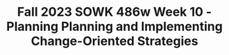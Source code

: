 ---
layout: single_embed_slide
title: "Fall 2023 SOWK 486w Week 10 - Planning Planning and Implementing Change-Oriented Strategies"
presentation_id: qaw9At
canonical_url: /presentations/qaw9At/
slides:
  - slide_name: ../deck-11544-large-0.jpeg
    slide_thumbnail: ../deck-11544-thumb-0.jpeg
    slide_text: >
      <p>􀆅􀆅􀋊
      PLANNING AND IMPLEMENTING CHANGE-ORIENTED STRATEGIES FALL 2023 SOWK 486W WEEK 10 JACOB CAMPBELL, PH.D. LICSW AT HERITAGE UNIVERSITY</p>
      
  - slide_name: ../deck-11544-large-1.jpeg
    slide_thumbnail: ../deck-11544-thumb-1.jpeg
    slide_text: >
      <p>THE OFFICE: BIRTHDAY PARTY PLANNING</p>
      
  - slide_name: ../deck-11544-large-2.jpeg
    slide_thumbnail: ../deck-11544-thumb-2.jpeg
    slide_text: >
      <p>􀆅􀆅􀋊
      FAILING TO PLAN… IS PLANNING TO FAIL FALL 2023 FOR SOWK 486W WITH JACOB CAMPBELL, PH.D. LICSW AT HERITAGE UNIVERSITY</p>
      
  - slide_name: ../deck-11544-large-3.jpeg
    slide_thumbnail: ../deck-11544-thumb-3.jpeg
    slide_text: >
      <p>􀆅􀆅􀋊
      AGENDA PLAN FOR WEEK 10
      Information about goals The 6 steps to planning Practice doing the planning process
      FALL 2023 FOR SOWK 486W WITH JACOB CAMPBELL, PH.D. LICSW AT HERITAGE UNIVERSITY</p>
      
  - slide_name: ../deck-11544-large-4.jpeg
    slide_thumbnail: ../deck-11544-thumb-4.jpeg
    slide_text: >
      <p>􀆅􀆅􀋊
      LINKAGES IN THE PLANNED CHANGED PROCESS
      Assessment
      Targeted Concerns
      Goals (Hepworth et al., 2017)
      FALL 2023 FOR SOWK 486W WITH JACOB CAMPBELL, PH.D. LICSW AT HERITAGE UNIVERSITY</p>
      
  - slide_name: ../deck-11544-large-5.jpeg
    slide_thumbnail: ../deck-11544-thumb-5.jpeg
    slide_text: >
      <p>􀆅􀆅􀋊
      GOALS
      Emphasizing client values in the goal-formation process maximizes the motivating force of goals and ensures that you and your clients are working in harmony toward the same outcome
      PURPOSE AND FUNCTION
      (Hepworth et al., 2022, p. 240)
      Attainment
      Priority Concern starting point
      Task or Objective incremental action steps
      FALL 2023 FOR SOWK 486W WITH JACOB CAMPBELL, PH.D. LICSW AT HERITAGE UNIVERSITY</p>
      
  - slide_name: ../deck-11544-large-6.jpeg
    slide_thumbnail: ../deck-11544-thumb-6.jpeg
    slide_text: >
      <p>􀆅􀆅􀋊
      FACTORS INFLUENCING GOAL DEVELOPMENT
      Client Participation Values and Beliefs Involuntary Status
      Resources and Supports Environmental Conditions
      (Hepworth et al., 2017) FALL 2023 FOR SOWK 486W WITH JACOB CAMPBELL, PH.D. LICSW AT HERITAGE UNIVERSITY</p>
      
  - slide_name: ../deck-11544-large-7.jpeg
    slide_thumbnail: ../deck-11544-thumb-7.jpeg
    slide_text: >
      <p>􀆅􀆅􀋊
      TYPES OF GOALS
      Cognitive Functioning Emotional Functioning
      Behavioral Change
      (Hepworth et al., 2017) FALL 2023 FOR SOWK 486W WITH JACOB CAMPBELL, PH.D. LICSW AT HERITAGE UNIVERSITY</p>
      
  - slide_name: ../deck-11544-large-8.jpeg
    slide_thumbnail: ../deck-11544-thumb-8.jpeg
    slide_text: >
      <p>UNDERSTANDING GOAL DESCRIPTORS Small Group Discussion
      POTENTIAL PERSONAL EXAMPLES Approach Goals: identify a positive end state, usually emphasizing growth and change Avoidance Goals: identify a future state to be avoided or minimized Performance Goal: goals de ine a inal outcome Learning Goal: emphasize process and the acquisition of knowledge and skills that people can use to achieve short- and long-term goals
      f
      f
      FALL 2023 FOR SOWK 486W WITH JACOB CAMPBELL, PH.D. LICSW AT HERITAGE UNIVERSITY f
      􀆅􀆅􀋊
      􁒄
      TYPES OF GOALS
      Time Period Descriptors Long-term: frame people’s ambitions within their identities and values Short-term: re lect a partialized version of a long-term goal Empowerment Goals: framed toward selfdetermination and agency. They operate at the sociopolitical level, often emphasizing dimensions of consciousness raising, education, social support, and access to resources Conformity: They are represented in mandates and the prerogatives of program objectives and referring authorities Risk/resilience: identify changes in risk and protective processes that are likely to alleviate presenting problems (Hepworth et al., 2022)</p>
      
  - slide_name: ../deck-11544-large-9.jpeg
    slide_thumbnail: ../deck-11544-thumb-9.jpeg
    slide_text: >
      <p>Maximize client choice
      Structure speci ic goals to enhance motivation
      Match
      Values
      Culture Preferences &amp; Long-Term Goals
      E C N A BAL short-term goals with long-term goals performance goals with learning goals avoidance goals with approach goals compliance-conformity goals with empowerment and risk/resilience goals
      SOME GUIDELINES FOR
      SELECTING AND DEFINING GOALS FALL 2023 FOR SOWK 486W WITH JACOB CAMPBELL, PH.D. LICSW AT HERITAGE UNIVERSITY f
      􁅥
      􀆅􀆅􀋊
      Goal statements should be framed positively
      (Hepworth et al., 2022)
      within the constraints of program objectives and referral mandates</p>
      
  - slide_name: ../deck-11544-large-10.jpeg
    slide_thumbnail: ../deck-11544-thumb-10.jpeg
    slide_text: >
      <p>S M A R T
      QUALITIES OF EFFECTIVE GOALS FOLLOW THIS POPULAR MNEMONICS
      f
      (Doran. 1981)
      peci ic easurable ttainable elavant ime-bound</p>
      
  - slide_name: ../deck-11544-large-11.jpeg
    slide_thumbnail: ../deck-11544-thumb-11.jpeg
    slide_text: >
      <p>􀆅􀆅􀋊
      STRATEGIES FOR DEVELOPING GOALS WITH INVOLUNTARY CLIENTS
      LET’S MAKE A DEAL
      MOTIVATIONAL CONGRUENCE
      AGREEABLE MANDATE
      GETTING RID OF THE MANDATE (Hepworth et al., 2022)
      FALL 2023 FOR SOWK 486W WITH JACOB CAMPBELL, PH.D. LICSW AT HERITAGE UNIVERSITY</p>
      
  - slide_name: ../deck-11544-large-12.jpeg
    slide_thumbnail: ../deck-11544-thumb-12.jpeg
    slide_text: >
      <p>SIX STAGES
      Determine clients’ readiness Explain the purpose and function of goals Formulate client-driven goals Increase goal speci icity Determine barriers and bene its Rank goals according to priorities (Hepworth et al., 2022)
      f
      FALL 2023 FOR SOWK 486W WITH JACOB CAMPBELL, PH.D. LICSW AT HERITAGE UNIVERSITY f
      􀆅􀆅􀋊
      PROCESS OF GOAL FORMULATION</p>
      
  - slide_name: ../deck-11544-large-13.jpeg
    slide_thumbnail: ../deck-11544-thumb-13.jpeg
    slide_text: >
      <p>􀆅􀆅􀋊
      CREATING A GOAL PLAN
      FALL 2022 FOR SOWK 486W WITH JACOB CAMPBELL, LICSW AT HERITAGE UNIVERSITY</p>
      
  - slide_name: ../deck-11544-large-14.jpeg
    slide_thumbnail: ../deck-11544-thumb-14.jpeg
    slide_text: >
      <p>SIX STAGES
      Determine clients’ readiness Explain the purpose and function of goals Formulate client-driven goals Increase goal speci icity Determine barriers and bene its
      • It is important to assess readiness early in the process
      • Consider using summaries or scaling
      • Recognize that their might be reluctance
      Rank goals according to priorities (Hepworth et al., 2022)
      f
      FALL 2023 FOR SOWK 486W WITH JACOB CAMPBELL, PH.D. LICSW AT HERITAGE UNIVERSITY f
      􀆅􀆅􀋊
      􀁣
      PROCESS OF GOAL FORMULATION</p>
      
  - slide_name: ../deck-11544-large-15.jpeg
    slide_thumbnail: ../deck-11544-thumb-15.jpeg
    slide_text: >
      <p>SIX STAGES
      Determine clients’ readiness Explain the purpose and function of goals Formulate client-driven goals Increase goal speci icity
      • Spend time educating clients about goals
      • Help recognize the match
      between their goals, program goals, and referral mandates
      Determine barriers and bene its Rank goals according to priorities (Hepworth et al., 2022)
      f
      FALL 2023 FOR SOWK 486W WITH JACOB CAMPBELL, PH.D. LICSW AT HERITAGE UNIVERSITY f
      􀆅􀆅􀋊
      􀁣
      􀁣
      PROCESS OF GOAL FORMULATION</p>
      
  - slide_name: ../deck-11544-large-16.jpeg
    slide_thumbnail: ../deck-11544-thumb-16.jpeg
    slide_text: >
      <p>SIX STAGES
      Determine clients’ readiness Explain the purpose and function of goals Formulate client-driven goals Increase goal speci icity Determine barriers and bene its
      Potential Methods to Obtain
      • Solicit quotes or client description
      •O
      er tentative suggestions
      It becomes our job to help shape and give focus to their goals
      Rank goals according to priorities (Hepworth et al., 2022)
      f
      f
      FALL 2023 FOR SOWK 486W WITH JACOB CAMPBELL, PH.D. LICSW AT HERITAGE UNIVERSITY ff
      􀆅􀆅􀋊
      􀁣
      􀁣􀁣
      PROCESS OF GOAL FORMULATION</p>
      
  - slide_name: ../deck-11544-large-17.jpeg
    slide_thumbnail: ../deck-11544-thumb-17.jpeg
    slide_text: >
      <p>SIX STAGES
      Determine clients’ readiness Explain the purpose and function of goals Formulate client-driven goals Increase goal speci icity
      Help clients to call out all of the parts of a good goal… e.g., make it SMART
      Determine barriers and bene its Rank goals according to priorities (Hepworth et al., 2022)
      f
      FALL 2023 FOR SOWK 486W WITH JACOB CAMPBELL, PH.D. LICSW AT HERITAGE UNIVERSITY f
      􀆅􀆅􀋊
      􀁣
      􀁣􀁣
      􀁣
      PROCESS OF GOAL FORMULATION</p>
      
  - slide_name: ../deck-11544-large-18.jpeg
    slide_thumbnail: ../deck-11544-thumb-18.jpeg
    slide_text: >
      <p>􀆅􀆅􀋊
      CREATE A GOAL PLAN
      FALL 2022 FOR SOWK 486W WITH JACOB CAMPBELL, LICSW AT HERITAGE UNIVERSITY</p>
      
  - slide_name: ../deck-11544-large-19.jpeg
    slide_thumbnail: ../deck-11544-thumb-19.jpeg
    slide_text: >
      <p>Is it linked to the de ined target concern? Is it de ined in explicit and measurable terms? Is it feasible? Is it stated in positive terms that emphasize growth?
      f
      FALL 2022 FOR SOWK 486W WITH JACOB CAMPBELL, LICSW AT HERITAGE UNIVERSITY f
      􀆅􀆅􀋊
      CREATE A GOAL PLAN</p>
      
  - slide_name: ../deck-11544-large-20.jpeg
    slide_thumbnail: ../deck-11544-thumb-20.jpeg
    slide_text: >
      <p>SIX STAGES
      Determine clients’ readiness Explain the purpose and function of goals Formulate client-driven goals Increase goal speci icity Determine barriers and bene its Rank goals according to priorities
      • Use scaling questions about goal commitment
      • Anticipate future barriers • Discuss intrinsic bene its • Provide incentives and rewards when possible
      • Explicitly link short and longterm goals
      (Hepworth et al., 2022)
      f
      f
      FALL 2023 FOR SOWK 486W WITH JACOB CAMPBELL, PH.D. LICSW AT HERITAGE UNIVERSITY f
      􀆅􀆅􀋊
      􀁣􀁣
      􀁣
      􀁣􀁣
      PROCESS OF GOAL FORMULATION</p>
      
  - slide_name: ../deck-11544-large-21.jpeg
    slide_thumbnail: ../deck-11544-thumb-21.jpeg
    slide_text: >
      <p>􀆅􀆅􀋊
      CREATE A GOAL PLAN
      FALL 2022 FOR SOWK 486W WITH JACOB CAMPBELL, LICSW AT HERITAGE UNIVERSITY</p>
      
  - slide_name: ../deck-11544-large-22.jpeg
    slide_thumbnail: ../deck-11544-thumb-22.jpeg
    slide_text: >
      <p>SIX STAGES
      Determine clients’ readiness Explain the purpose and function of goals Formulate client-driven goals Increase goal speci icity
      Your job is to help the clients sort out their priorities to help keep them from being overwhelmed and frustrated.
      Determine barriers and bene its Rank goals according to priorities (Hepworth et al., 2022)
      f
      FALL 2023 FOR SOWK 486W WITH JACOB CAMPBELL, PH.D. LICSW AT HERITAGE UNIVERSITY f
      􀆅􀆅􀋊
      􀁣􀁣􀁣
      􀁣􀁣
      􀁣
      PROCESS OF GOAL FORMULATION</p>
      
  - slide_name: ../deck-11544-large-23.jpeg
    slide_thumbnail: ../deck-11544-thumb-23.jpeg
    slide_text: >
      <p>􀆅􀆅􀋊
      CREATE A GOAL PLAN
      FALL 2022 FOR SOWK 486W WITH JACOB CAMPBELL, LICSW AT HERITAGE UNIVERSITY</p>
      
  - slide_name: ../deck-11544-large-24.jpeg
    slide_thumbnail: ../deck-11544-thumb-24.jpeg
    slide_text: >
      <p>Date 11/02/22
      Progress Note (D)
      This writer met with Johnny and discussed his goal progress. Johnny
      reported that he has been attempting to use deep breathing when frustrated. He described a situation last week with client 13452, and the incident where he was getting into other students belongings and handling them without permission. Johnny reported taking deep breaths instead of punching 13452. This writer encouraged this positive behavior and reflected experience back to concept of “If Then Thinking.” (I) Johnny appeared cooperative. He appeared to be encouraged by the positive feedback from staff. (P) Follow up with Johnny about progress next week regarding using deep breathing. ———————— Jacob Campbe FALL 2022 FOR SOWK 486W WITH JACOB CAMPBELL, LICSW AT HERITAGE UNIVERSITY ll
      􀆅􀆅􀋊
      EXAMPLE DOCUMENTATION
      , LICSW</p>
      
---
